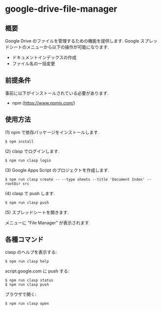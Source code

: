 # google-drive-file-manager

## 概要

Google Drive のファイルを管理するための機能を提供します.
Google スプレッドシートのメニューから以下の操作が可能になります.

 * ドキュメントインデックスの作成
 * ファイル名の一括変更

## 前提条件

事前に以下がインストールされている必要があります.

 * npm (https://www.npmjs.com/)

## 使用方法

(1) npm で依存パッケージをインストールします.

    $ npm install

(2) clasp でログインします.

    $ npm run clasp login

(3) Google Apps Script のプロジェクトを作成します.

    $ npm run clasp create -- --type sheets --title 'Document Index' --rootDir src

(4) clasp で push します.

    $ npm run clasp push

(5) スプレッドシートを開きます.

メニューに "File Manager" が表示されます.

## 各種コマンド

clasp のヘルプを表示する:

    $ npm run clasp help

script.google.com に push する:

    $ npm run clasp status
    $ npm run clasp push

ブラウザで開く:

    $ npm run clasp open


